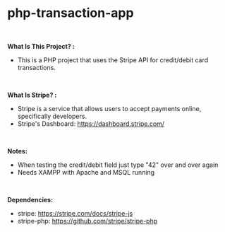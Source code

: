 # php-transaction-app

<br>

**What Is This Project? :**

- This is a PHP project that uses the Stripe API for credit/debit card transactions.

<br>

**What Is Stripe? :**

- Stripe is a service that allows users to accept payments online, specifically developers.
- Stripe's Dashboard: https://dashboard.stripe.com/

<br>

**Notes:**

- When testing the credit/debit field just type "42" over and over again
- Needs XAMPP with Apache and MSQL running

<br>

**Dependencies:**

- stripe: https://stripe.com/docs/stripe-js
- stripe-php: https://github.com/stripe/stripe-php
